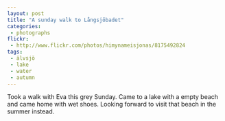 ```yaml
---
layout: post
title: "A sunday walk to Långsjöbadet"
categories:
 - photographs
flickr:
 - http://www.flickr.com/photos/himynameisjonas/8175492824
tags:
 - älvsjö
 - lake
 - water
 - autumn
---
```


Took a walk with Eva this grey Sunday. Came to a lake with a empty beach and came home with wet shoes. Looking forward to visit that beach in the summer instead.